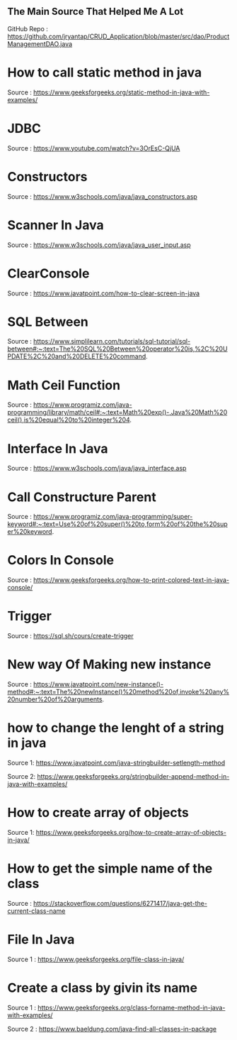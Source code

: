 ## The Main Source That Helped Me A Lot

GitHub Repo : https://github.com/jryantap/CRUD_Application/blob/master/src/dao/ProductManagementDAO.java

# How to call static method in java

Source : https://www.geeksforgeeks.org/static-method-in-java-with-examples/

# JDBC

Source : https://www.youtube.com/watch?v=3OrEsC-QjUA

# Constructors

Source : https://www.w3schools.com/java/java_constructors.asp

# Scanner In Java

Source : https://www.w3schools.com/java/java_user_input.asp

# ClearConsole

Source : https://www.javatpoint.com/how-to-clear-screen-in-java

# SQL Between

Source : https://www.simplilearn.com/tutorials/sql-tutorial/sql-between#:~:text=The%20SQL%20Between%20operator%20is,%2C%20UPDATE%2C%20and%20DELETE%20command.

# Math Ceil Function

Source : https://www.programiz.com/java-programming/library/math/ceil#:~:text=Math%20exp()-,Java%20Math%20ceil(),is%20equal%20to%20integer%204.

# Interface In Java

Source : https://www.w3schools.com/java/java_interface.asp

# Call Constructure Parent

Source : https://www.programiz.com/java-programming/super-keyword#:~:text=Use%20of%20super()%20to,form%20of%20the%20super%20keyword.

# Colors In Console

Source : https://www.geeksforgeeks.org/how-to-print-colored-text-in-java-console/

# Trigger

Source : https://sql.sh/cours/create-trigger

# New way Of Making new instance

Source : https://www.javatpoint.com/new-instance()-method#:~:text=The%20newInstance()%20method%20of,invoke%20any%20number%20of%20arguments.

# how to change the lenght of a string in java

Source 1: https://www.javatpoint.com/java-stringbuilder-setlength-method

Source 2: https://www.geeksforgeeks.org/stringbuilder-append-method-in-java-with-examples/

# How to create array of objects

Source 1: https://www.geeksforgeeks.org/how-to-create-array-of-objects-in-java/

# How to get the simple name of the class

Source : https://stackoverflow.com/questions/6271417/java-get-the-current-class-name

# File In Java

Source 1 : https://www.geeksforgeeks.org/file-class-in-java/

# Create a class by givin its name

Source 1 : https://www.geeksforgeeks.org/class-forname-method-in-java-with-examples/

Source 2 : https://www.baeldung.com/java-find-all-classes-in-package
